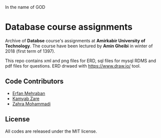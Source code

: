 In the name of GOD

# Database course assignments

Archive of **Databse** course's assignments at **Amirkabir University of Technology**. The course have been lectured by **Amin Gheibi** in winter of 2018 (first term of 1397).

This repo contains xml and png files for ERD, sql files for mysql RDMS and pdf files for questions.
ERD drwaed with https://www.draw.io/ tool.

## Code Contributors

* [Erfan Mehraban](http://erfanmehraban.ir)
* [Kamyab Zare](https://github.com/kamyab98)
* [Zahra Mohammadi](https://github.com/zahramohammadi97)

## License

All codes are released under the MIT license.

